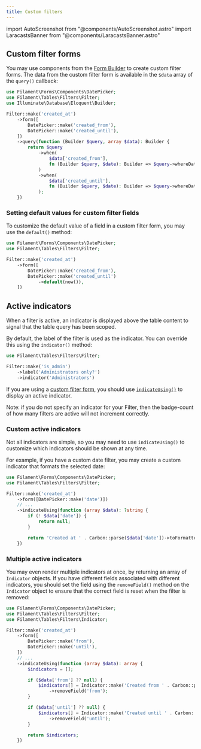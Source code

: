 ```yaml
---
title: Custom filters
---
```

import AutoScreenshot from "@components/AutoScreenshot.astro"
import LaracastsBanner from "@components/LaracastsBanner.astro"

## Custom filter forms

<LaracastsBanner
title="Build a Custom Table Filter"
description="Watch the Build Advanced Components for Filament series on Laracasts - it will teach you how to build components, and you'll get to know all the internal tools to help you."
url="https://laracasts.com/series/build-advanced-components-for-filament/episodes/11"
/>

You may use components from the [Form Builder](../../forms/fields/getting-started) to create custom filter forms. The data from the custom filter form is available in the `$data` array of the `query()` callback:

```php
use Filament\Forms\Components\DatePicker;
use Filament\Tables\Filters\Filter;
use Illuminate\Database\Eloquent\Builder;

Filter::make('created_at')
    ->form([
        DatePicker::make('created_from'),
        DatePicker::make('created_until'),
    ])
    ->query(function (Builder $query, array $data): Builder {
        return $query
            ->when(
                $data['created_from'],
                fn (Builder $query, $date): Builder => $query->whereDate('created_at', '>=', $date),
            )
            ->when(
                $data['created_until'],
                fn (Builder $query, $date): Builder => $query->whereDate('created_at', '<=', $date),
            );
    })
```

<AutoScreenshot name="tables/filters/custom-form" alt="Table with custom filter form" version="3.x" />

### Setting default values for custom filter fields

To customize the default value of a field in a custom filter form, you may use the `default()` method:

```php
use Filament\Forms\Components\DatePicker;
use Filament\Tables\Filters\Filter;

Filter::make('created_at')
    ->form([
        DatePicker::make('created_from'),
        DatePicker::make('created_until')
            ->default(now()),
    ])
```

## Active indicators

When a filter is active, an indicator is displayed above the table content to signal that the table query has been scoped.

<AutoScreenshot name="tables/filters/indicators" alt="Table with filter indicators" version="3.x" />

By default, the label of the filter is used as the indicator. You can override this using the `indicator()` method:

```php
use Filament\Tables\Filters\Filter;

Filter::make('is_admin')
    ->label('Administrators only?')
    ->indicator('Administrators')
```

If you are using a [custom filter form](#custom-filter-forms), you should use [`indicateUsing()`](#custom-active-indicators) to display an active indicator.

Note: if you do not specify an indicator for your Filter, then the badge-count of how many filters are active will not increment correctly.

### Custom active indicators

Not all indicators are simple, so you may need to use `indicateUsing()` to customize which indicators should be shown at any time.

For example, if you have a custom date filter, you may create a custom indicator that formats the selected date:

```php
use Filament\Forms\Components\DatePicker;
use Filament\Tables\Filters\Filter;

Filter::make('created_at')
    ->form([DatePicker::make('date')])
    // ...
    ->indicateUsing(function (array $data): ?string {
        if (! $data['date']) {
            return null;
        }

        return 'Created at ' . Carbon::parse($data['date'])->toFormattedDateString();
    })
```

### Multiple active indicators

You may even render multiple indicators at once, by returning an array of `Indicator` objects. If you have different fields associated with different indicators, you should set the field using the `removeField()` method on the `Indicator` object to ensure that the correct field is reset when the filter is removed:

```php
use Filament\Forms\Components\DatePicker;
use Filament\Tables\Filters\Filter;
use Filament\Tables\Filters\Indicator;

Filter::make('created_at')
    ->form([
        DatePicker::make('from'),
        DatePicker::make('until'),
    ])
    // ...
    ->indicateUsing(function (array $data): array {
        $indicators = [];

        if ($data['from'] ?? null) {
            $indicators[] = Indicator::make('Created from ' . Carbon::parse($data['from'])->toFormattedDateString())
                ->removeField('from');
        }

        if ($data['until'] ?? null) {
            $indicators[] = Indicator::make('Created until ' . Carbon::parse($data['until'])->toFormattedDateString())
                ->removeField('until');
        }

        return $indicators;
    })
```
